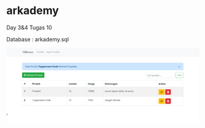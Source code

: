 # arkademy
Day 3&amp;4 Tugas 10

Database : arkademy.sql

![alt text](https://github.com/NHidayat/arkademy/blob/master/assets/home.png)
